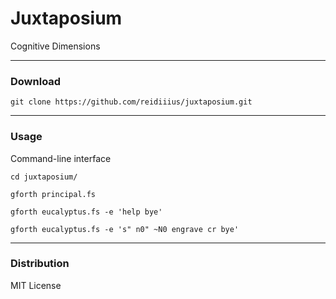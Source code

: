 # Juxtaposium
Cognitive Dimensions

---

### Download

    git clone https://github.com/reidiiius/juxtaposium.git

---

### Usage
Command-line interface

    cd juxtaposium/

    gforth principal.fs

    gforth eucalyptus.fs -e 'help bye'

    gforth eucalyptus.fs -e 's" n0" ~N0 engrave cr bye'

---

### Distribution
MIT License

